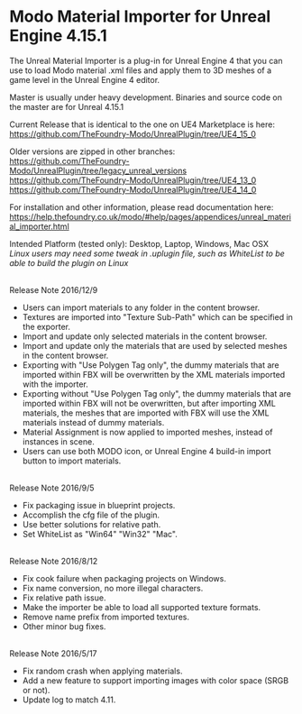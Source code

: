 # Modo Material Importer for Unreal Engine 4.15.1
  The Unreal Material Importer is a plug-in for Unreal Engine 4 that you can use to load Modo material .xml files and apply them to 3D meshes of a game level in the Unreal Engine 4 editor.
  
 Master is usually under heavy development. Binaries and source code on the master are for Unreal 4.15.1<br />
 
 Current Release that is identical to the one on UE4 Marketplace is here:<br />
 https://github.com/TheFoundry-Modo/UnrealPlugin/tree/UE4_15_0
 
 Older versions are zipped in other branches:<br />
 https://github.com/TheFoundry-Modo/UnrealPlugin/tree/legacy_unreal_versions<br />
 https://github.com/TheFoundry-Modo/UnrealPlugin/tree/UE4_13_0<br />
 https://github.com/TheFoundry-Modo/UnrealPlugin/tree/UE4_14_0
 
 For installation and other information, please read documentation here:<br />
 https://help.thefoundry.co.uk/modo/#help/pages/appendices/unreal_material_importer.html<br />
 
 Intended Platform (tested only): Desktop, Laptop, Windows, Mac OSX <br />
 _Linux users may need some tweak in .uplugin file, such as WhiteList to be able to build the plugin on Linux_ <br />
 
<br>Release Note 2016/12/9</br>
 * Users can import materials to any folder in the content browser.
 * Textures are imported into "Texture Sub-Path" which can be specified in the exporter.
 * Import and update only selected materials in the content browser.
 * Import and update only the materials that are used by selected meshes in the content browser.
 * Exporting with "Use Polygen Tag only", the dummy materials that are imported within FBX will be overwritten by the XML materials imported with the importer.
 * Exporting without "Use Polygen Tag only", the dummy materials that are imported within FBX will not be overwritten, but after importing XML materials, the meshes that are imported with FBX will use the XML materials instead of dummy materials.
 * Material Assignment is now applied to imported meshes, instead of instances in scene.
 * Users can use both MODO icon, or Unreal Engine 4 build-in import button to import materials.
 
<br>Release Note 2016/9/5</br>
 * Fix packaging issue in blueprint projects.
 * Accomplish the cfg file of the plugin.
 * Use better solutions for relative path.
 * Set WhiteList as "Win64" "Win32" "Mac".
 
<br>Release Note 2016/8/12</br>
 * Fix cook failure when packaging projects on Windows.
 * Fix name conversion, no more illegal characters.
 * Fix relative path issue.
 * Make the importer be able to load all supported texture formats.
 * Remove name prefix from imported textures.
 * Other minor bug fixes.
 
<br>Release Note 2016/5/17</br>
 * Fix random crash when applying materials.
 * Add a new feature to support importing images with color space (SRGB or not).
 * Update log to match 4.11.
